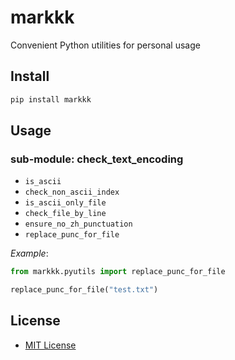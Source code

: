 # markkk

Convenient Python utilities for personal usage

## Install

```bash
pip install markkk
```

## Usage

### sub-module: check_text_encoding

- `is_ascii`
- `check_non_ascii_index`
- `is_ascii_only_file`
- `check_file_by_line`
- `ensure_no_zh_punctuation`
- `replace_punc_for_file`

*Example*:

```python
from markkk.pyutils import replace_punc_for_file

replace_punc_for_file("test.txt")
```

## License

- [MIT License]("LICENSE")
